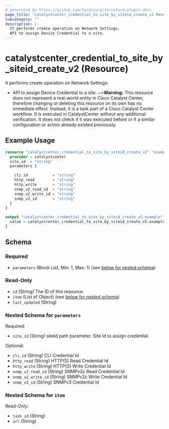 ```yaml
---
# generated by https://github.com/hashicorp/terraform-plugin-docs
page_title: "catalystcenter_credential_to_site_by_siteid_create_v2 Resource - terraform-provider-catalystcenter"
subcategory: ""
description: |-
  It performs create operation on Network Settings.
  API to assign Device Credential to a site.
---
```


# catalystcenter_credential_to_site_by_siteid_create_v2 (Resource)

It performs create operation on Network Settings.

- API to assign Device Credential to a site.
~>**Warning:**
This resource does not represent a real-world entity in Cisco Catalyst Center, therefore changing or deleting this resource on its own has no immediate effect.
Instead, it is a task part of a Cisco Catalyst Center workflow. It is executed in CatalystCenter without any additional verification. It does not check if it was executed before or if a similar configuration or action already existed previously.

## Example Usage

```terraform
resource "catalystcenter_credential_to_site_by_siteid_create_v2" "example" {
  provider = catalystcenter
  site_id  = "string"
  parameters {

    cli_id           = "string"
    http_read        = "string"
    http_write       = "string"
    snmp_v2_read_id  = "string"
    snmp_v2_write_id = "string"
    snmp_v3_id       = "string"
  }
}

output "catalystcenter_credential_to_site_by_siteid_create_v2_example" {
  value = catalystcenter_credential_to_site_by_siteid_create_v2.example
}
```

<!-- schema generated by tfplugindocs -->
## Schema

### Required

- `parameters` (Block List, Min: 1, Max: 1) (see [below for nested schema](#nestedblock--parameters))

### Read-Only

- `id` (String) The ID of this resource.
- `item` (List of Object) (see [below for nested schema](#nestedatt--item))
- `last_updated` (String)

<a id="nestedblock--parameters"></a>
### Nested Schema for `parameters`

Required:

- `site_id` (String) siteId path parameter. Site Id to assign credential.

Optional:

- `cli_id` (String) CLI Credential Id
- `http_read` (String) HTTP(S) Read Credential Id
- `http_write` (String) HTTP(S) Write Credential Id
- `snmp_v2_read_id` (String) SNMPv2c Read Credential Id
- `snmp_v2_write_id` (String) SNMPv2c Write Credential Id
- `snmp_v3_id` (String) SNMPv3 Credential Id


<a id="nestedatt--item"></a>
### Nested Schema for `item`

Read-Only:

- `task_id` (String)
- `url` (String)
